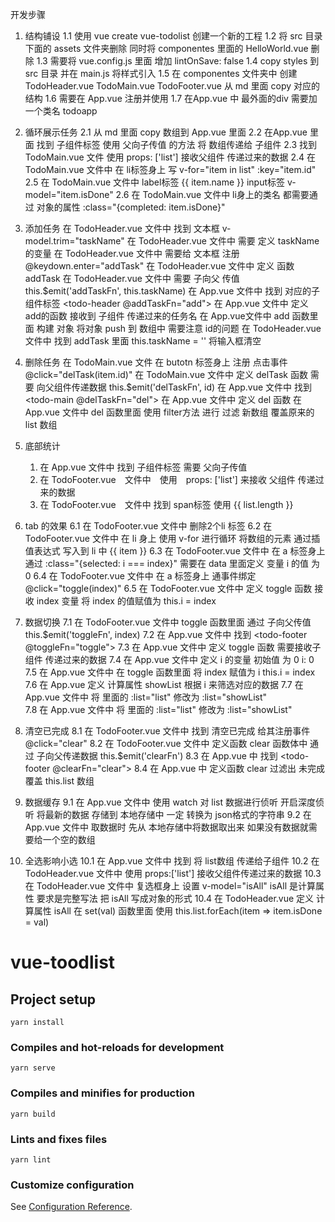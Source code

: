 开发步骤
1. 结构铺设
  1.1 使用 vue create vue-todolist 创建一个新的工程
  1.2 将 src 目录下面的 assets 文件夹删除 同时将 componentes 里面的 HelloWorld.vue 删除
  1.3 需要将 vue.config.js 里面 增加 lintOnSave: false
  1.4 copy styles 到 src 目录 并在 main.js 将样式引入
  1.5 在 componentes 文件夹中 创建 TodoHeader.vue TodoMain.vue TodoFooter.vue  从 md 里面 copy 对应的结构
  1.6 需要在 App.vue 注册并使用
  1.7 在App.vue 中 最外面的div 需要加一个类名 todoapp

2. 循环展示任务
  2.1 从 md 里面 copy 数组到 App.vue 里面
  2.2 在App.vue 里面 找到 <todo-main :list="list"></todo-main> 子组件标签 使用 父向子传值 的方法 将 数组传递给 子组件
  2.3 找到 TodoMain.vue 文件 使用 props: ['list'] 接收父组件 传递过来的数据
  2.4 在 TodoMain.vue 文件中 在 li标签身上 写 v-for="item in list" :key="item.id"
  2.5 在 TodoMain.vue 文件中 label标签  {{ item.name }} input标签  v-model="item.isDone"
  2.6 在 TodoMain.vue 文件中 li身上的类名 都需要通过 对象的属性  :class="{completed: item.isDone}"

3. 添加任务
  在 TodoHeader.vue 文件中 找到 文本框 v-model.trim="taskName"
  在 TodoHeader.vue 文件中 需要 定义 taskName 的变量
  在 TodoHeader.vue 文件中 需要给 文本框 注册 @keydown.enter="addTask"
  在 TodoHeader.vue 文件中 定义 函数 addTask
  在 TodoHeader.vue 文件中 需要 子向父 传值 this.$emit('addTaskFn', this.taskName)
  在 App.vue 文件中 找到 对应的子组件标签 <todo-header @addTaskFn="add"></todo-header>
  在 App.vue 文件中 定义 add的函数 接收到 子组件 传递过来的任务名
  在 App.vue文件中 add 函数里面 构建 对象 将对象 push 到 数组中  需要注意 id的问题
  在 TodoHeader.vue 文件中 找到 addTask 里面 this.taskName = '' 将输入框清空

4. 删除任务
  在 TodoMain.vue 文件 在 butotn 标签身上 注册 点击事件 @click="delTask(item.id)"
  在 TodoMain.vue 文件中 定义 delTask 函数 需要 向父组件传递数据 this.$emit('delTaskFn', id)
  在 App.vue 文件中 找到 <todo-main @delTaskFn="del"></todo-main>
  在 App.vue 文件中 定义 del 函数
  在 App.vue 文件中 del 函数里面 使用 filter方法 进行 过滤 新数组 覆盖原来的 list 数组

5. 底部统计
   1. 在 App.vue 文件中 找到  <todo-footer :list="list"></todo-footer> 子组件标签 需要 父向子传值
   2. 在 TodoFooter.vue　文件中　使用　props: ['list'] 来接收 父组件 传递过来的数据
   3. 在 TodoFooter.vue　文件中 找到 span标签 使用 {{  list.length }}


6. tab 的效果
  6.1 在 TodoFooter.vue 文件中 删除2个li 标签
  6.2 在 TodoFooter.vue 文件中  在 li 身上 使用 v-for 进行循环 将数组的元素 通过插值表达式 写入到 li 中 {{ item }}
  6.3 在 TodoFooter.vue 文件中  在 a 标签身上 通过 :class="{selected: i === index}" 需要在 data 里面定义 变量 i 的值 为 0
  6.4 在 TodoFooter.vue 文件中  在 a 标签身上 通事件绑定 @click="toggle(index)" 
  6.5 在 TodoFooter.vue 文件中 定义 toggle 函数 接收 index 变量 将 index 的值赋值为 this.i = index

7. 数据切换
  7.1 在 TodoFooter.vue 文件中  toggle 函数里面 通过 子向父传值 this.$emit('toggleFn', index)
  7.2 在 App.vue 文件中 找到  <todo-footer @toggleFn="toggle"></todo-footer>
  7.3 在 App.vue 文件中 定义  toggle 函数  需要接收子组件 传递过来的数据
  7.4 在 App.vue 文件中 定义  i 的变量 初始值 为 0  i: 0
  7.5 在 App.vue 文件中 在 toggle 函数里面 将 index 赋值为  i    this.i = index
  7.6 在 App.vue 定义 计算属性 showList 根据 i 来筛选对应的数据
  7.7 在 App.vue 文件中 将 <todo-main></todo-main> 里面的 :list="list"  修改为 :list="showList"   
  7.8 在 App.vue 文件中 将 <todo-footer></todo-footer> 里面的 :list="list"  修改为 :list="showList"  

8. 清空已完成
  8.1 在 TodoFooter.vue 文件中 找到 清空已完成 给其注册事件 @click="clear"
  8.2 在 TodoFooter.vue 文件中 定义函数 clear 函数体中 通过 子向父传递数据 this.$emit('clearFn')
  8.3 在 App.vue 中 找到  <todo-footer @clearFn="clear"></todo-footer>
  8.4 在 App.vue 中  定义函数 clear 过滤出 未完成 覆盖 this.list 数组

9. 数据缓存
  9.1 在 App.vue 文件中 使用 watch 对 list 数据进行侦听 开启深度侦听 将最新的数据 存储到 本地存储中 一定 转换为  json格式的字符串
  9.2 在 App.vue 文件中 取数据时 先从 本地存储中将数据取出来 如果没有数据就需要给一个空的数组

10. 全选影响小选
  10.1 在 App.vue 文件中 找到 <todo-header :list="list"></todo-header> 将 list数组 传递给子组件
  10.2 在 TodoHeader.vue 文件中 使用 props:['list'] 接收父组件传递过来的数据
  10.3 在 TodoHeader.vue 文件中 复选框身上 设置  v-model="isAll" isAll 是计算属性 要求是完整写法 把 isAll 写成对象的形式
  10.4 在 TodoHeader.vue 定义 计算属性 isAll  在 set(val) 函数里面  使用  this.list.forEach(item => item.isDone = val)

# vue-toodlist

## Project setup
```
yarn install
```

### Compiles and hot-reloads for development
```
yarn serve
```

### Compiles and minifies for production
```
yarn build
```

### Lints and fixes files
```
yarn lint
```

### Customize configuration
See [Configuration Reference](https://cli.vuejs.org/config/).
